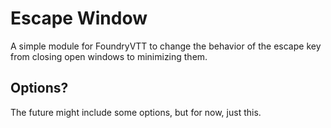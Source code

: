 # Escape Window

A simple module for FoundryVTT to change the behavior of the escape key from closing open windows to minimizing them.

## Options?

The future might include some options, but for now, just this.